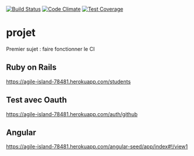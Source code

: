 [![Build Status](https://travis-ci.org/assaadkenaan/projet.svg?branch=master)](https://travis-ci.org/assaadkenaan/projet)
[![Code Climate](https://codeclimate.com/github/assaadkenaan/projet/badges/gpa.svg)](https://codeclimate.com/github/assaadkenaan/projet)
[![Test Coverage](https://codeclimate.com/github/assaadkenaan/projet/badges/coverage.svg)](https://codeclimate.com/github/assaadkenaan/projet/coverage)
# projet

Premier sujet : faire fonctionner le CI

## Ruby on Rails

https://agile-island-78481.herokuapp.com/students

## Test avec Oauth
https://agile-island-78481.herokuapp.com/auth/github

## Angular
https://agile-island-78481.herokuapp.com/angular-seed/app/index#!/view1

